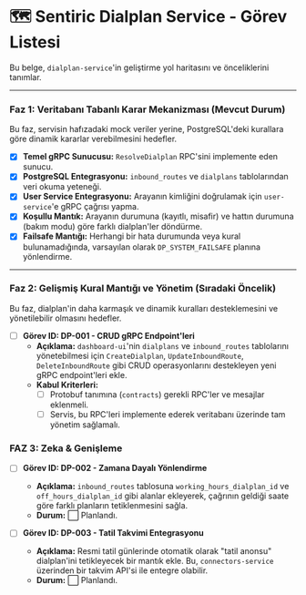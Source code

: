 # 🗺️ Sentiric Dialplan Service - Görev Listesi

Bu belge, `dialplan-service`'in geliştirme yol haritasını ve önceliklerini tanımlar.

---

### Faz 1: Veritabanı Tabanlı Karar Mekanizması (Mevcut Durum)

Bu faz, servisin hafızadaki mock veriler yerine, PostgreSQL'deki kurallara göre dinamik kararlar verebilmesini hedefler.

-   [x] **Temel gRPC Sunucusu:** `ResolveDialplan` RPC'sini implemente eden sunucu.
-   [x] **PostgreSQL Entegrasyonu:** `inbound_routes` ve `dialplans` tablolarından veri okuma yeteneği.
-   [x] **User Service Entegrasyonu:** Arayanın kimliğini doğrulamak için `user-service`'e gRPC çağrısı yapma.
-   [x] **Koşullu Mantık:** Arayanın durumuna (kayıtlı, misafir) ve hattın durumuna (bakım modu) göre farklı dialplan'ler döndürme.
-   [x] **Failsafe Mantığı:** Herhangi bir hata durumunda veya kural bulunamadığında, varsayılan olarak `DP_SYSTEM_FAILSAFE` planına yönlendirme.

---

### Faz 2: Gelişmiş Kural Mantığı ve Yönetim (Sıradaki Öncelik)

Bu faz, dialplan'in daha karmaşık ve dinamik kuralları desteklemesini ve yönetilebilir olmasını hedefler.

-   [ ] **Görev ID: DP-001 - CRUD gRPC Endpoint'leri**
    -   **Açıklama:** `dashboard-ui`'nin `dialplans` ve `inbound_routes` tablolarını yönetebilmesi için `CreateDialplan`, `UpdateInboundRoute`, `DeleteInboundRoute` gibi CRUD operasyonlarını destekleyen yeni gRPC endpoint'leri ekle.
    -   **Kabul Kriterleri:**
        -   [ ] Protobuf tanımına (`contracts`) gerekli RPC'ler ve mesajlar eklenmeli.
        -   [ ] Servis, bu RPC'leri implemente ederek veritabanı üzerinde tam yönetim sağlamalı.

### **FAZ 3: Zeka & Genişleme**

-   [ ] **Görev ID: DP-002 - Zamana Dayalı Yönlendirme**
    -   **Açıklama:** `inbound_routes` tablosuna `working_hours_dialplan_id` ve `off_hours_dialplan_id` gibi alanlar ekleyerek, çağrının geldiği saate göre farklı planların tetiklenmesini sağla.
    -   **Durum:** ⬜ Planlandı.

-   [ ] **Görev ID: DP-003 - Tatil Takvimi Entegrasyonu**
    -   **Açıklama:** Resmi tatil günlerinde otomatik olarak "tatil anonsu" dialplan'ini tetikleyecek bir mantık ekle. Bu, `connectors-service` üzerinden bir takvim API'si ile entegre olabilir.
    -   **Durum:** ⬜ Planlandı.